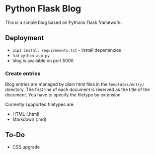 # Python Flask Blog

This is a simple blog based on Pythons Flask framework.

## Deployment

- `pip3 install requirements.txt` - install depenencies
- run `python app.py`
- blog is available on port 5000

### Create entries

Blog entries are managed by plain html files in the `templates/entry/` directory.
The first line of each document is reserved as the title of the document.
You have to specify the filetype by extension.

Currently supported filetypes are:
- HTML (.html)
- Markdown (.md)

## To-Do

- CSS upgrade
